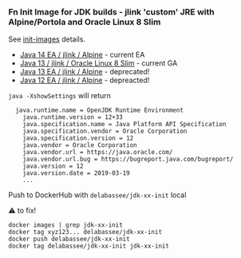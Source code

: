 ### Fn Init Image for JDK builds - jlink 'custom' JRE with Alpine/Portola and Oracle Linux 8 Slim

See [init-images](https://medium.com/fnproject/even-wider-language-support-in-fn-with-init-images-a7a1b3135a6e) details.

* [Java 14 EA / jlink / Alpine](jdk14-alpine) - current EA
* [Java 13 / jlink / Oracle Linux 8 Slim](jdk13) - current GA
* [Java 13 EA / jlink / Alpine](jdk13-alpine) - deprecated!
* [Java 12 EA / jlink / Alpine](jdk12-alpine) - depreacted!


`java -XshowSettings` will return 
```
  java.runtime.name = OpenJDK Runtime Environment
    java.runtime.version = 12+33
    java.specification.name = Java Platform API Specification
    java.specification.vendor = Oracle Corporation
    java.specification.version = 12
    java.vendor = Oracle Corporation
    java.vendor.url = https://java.oracle.com/
    java.vendor.url.bug = https://bugreport.java.com/bugreport/
    java.version = 12
    java.version.date = 2019-03-19
    ...
```

Push to DockerHub with `delabassee/jdk-xx-init` local

:warning: to fix!

```
docker images | grep jdk-xx-init
docker tag xyz123... delabassee/jdk-xx-init
docker push delabassee/jdk-xx-init
docker tag delabassee/jdk-xx-init jdk-xx-init
```

